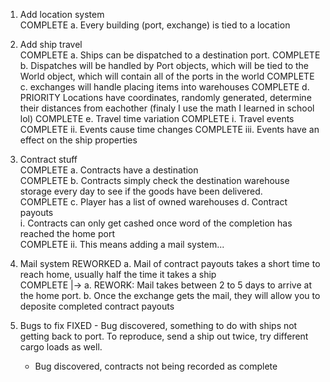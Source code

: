 1. Add location system  
    COMPLETE a. Every building (port, exchange) is tied to a location  
2. Add ship travel  
    COMPLETE a. Ships can be dispatched to a destination port.
    COMPLETE b. Dispatches will be handled by Port objects, which will be tied to the World object, which will contain all of the ports in the world
    COMPLETE c. exchanges will handle placing items into warehouses
    COMPLETE d. PRIORITY Locations have coordinates, randomly generated, determine their distances from eachother (finaly I use the math I learned in school lol)
    COMPLETE e. Travel time variation
        COMPLETE i. Travel events
        COMPLETE ii. Events cause time changes
        COMPLETE iii. Events have an effect on the ship properties
3. Contract stuff  
    COMPLETE a. Contracts have a destination  
    COMPLETE b. Contracts simply check the destination warehouse storage every day to see if the goods have been delivered.    
    COMPLETE c. Player has a list of owned warehouses
    d. Contract payouts  
        i. Contracts can only get cashed once word of the completion has reached the home port  
        COMPLETE ii. This means adding a mail system...  
4. Mail system
    REWORKED a. Mail of contract payouts takes a short time to reach home, usually half the time it takes a ship  
    COMPLETE |-> a. REWORK: Mail takes between 2 to 5 days to arrive at the home port.
    b. Once the exchange gets the mail, they will allow you to deposite completed contract payouts

5. Bugs to fix
    FIXED - Bug discovered, something to do with ships not getting back to port. To reproduce, send a ship out twice, try different cargo loads as well.
    - Bug discovered, contracts not being recorded as complete
    